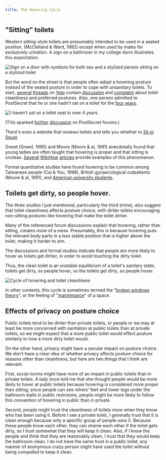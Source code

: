 ```yaml
---
title: The Hovering Cycle
---
```

## "Sitting" toilets
Western sitting-style toilets are presumably intended to be used in a seated
position, (McClelland & Ward, 1982) except when used by males for exclusively urination.
A sign on a bathroom in my college dorm illustrates this expectation.

![Sign on a door with symbols for both sex and a stylized person sitting on a stylized toilet]()

But the word on the street is that people often adopt a hovering posture
instead of the seated posture in order to cope with unsanitary toilets.
To start,
[several](http://www.yelp.com/topic/san-francisco-toilets-sit-or-hover)
[threads](http://www.yelp.com/topic/queens-public-bathroom-in-nyc)
on
[Yelp](http://www.yelp.com/topic/oakland-toilet-seat-dilemma)
contain
[discussion](http://www.yelp.com/topic/redwood-city-for-the-ladies-public-toilets-sit-or-squat)
and
[complaint](http://www.yelp.com/topic/chicago-toilet-seats-piss-discuss)
about toilet cleanliness and preferred postures.
Also, one person admitted to PostSecret that he or she hadn't sat on a toilet for the
[four years](http://www.flickr.com/photos/withinreason/2593730231/).

![I haven't sat on a toilet seat in over 4 years.]()

(This sparked [further](http://www.postsecretcommunity.com/chat/viewtopic.php?t=98076)
[discussion](http://www.postsecretcommunity.com/chat/viewtopic.php?t=98095)
on PostSecret forums.)

There's even a website that reviews toilets and tells
you whether to [Sit or Squat](https://www.sitorsquat.com/).

Greed (Greed, 1995) and Moore (Moore & al, 1991) anecdotally found that young ladies
are often taught that hovering is proper and that sitting is unclean. 
[Several](http://www.wikihow.com/Use-a-Public-Restroom)
[WikiHow](http://www.wikihow.com/Urinate-Standing-up-As-a-Female)
[articles](http://www.wikihow.com/Safely-Use-a-Public-Bathroom)
provide examples of this phenomenon.

Formal quantitative studies have found hovering to be common among
Taiwanese people (Cai & You, 1998),
British gynaecological outpatients  (Moore & al, 1991),
and [American university students](http://thomaslevine.com/!/hovering-cycle).

## Toilets get dirty, so people hover.

The three studies I just mentioned, particularly the third (mine), also suggest that toilet
cleanliness affects posture choice, with dirtier toilets encouraging non-sitting
postures like hovering that make the toilet dirtier.

Many of the referenced forum discussions explain that hovering, rather than
sitting, creates more of a mess. Presumably, this is because hovering puts the
relevant body parts in a less stable position that is higher above the toilet,
making it harder to aim.

The discussions and formal studies indicate that people are more likely
to hover as toilets get dirtier, in order to avoid touching the dirty toilet.

Thus, the clean toilet is an unstable equilibrium of a toilet's sanitary state;
toilets get dirty, so people hover, so the toilets get dirty, so people hover.

![Cycle of hovering and toilet cleanliness]()

In other contexts, this cycle is sometimes termed the
"[broken windows theory](http://en.wikipedia.org/wiki/Broken_windows_theory)",
or the feeling of "[maintenance](http://en.wikipedia.org/wiki/Crime_prevention_through_environmental_design)" of a space.

## Effects of privacy on posture choice

Public toilets tend to be dirtier than private toilets, or people or we may
at least be more concerned with sanitation at public toilets than at private
toilets, so we might expect that a more public toilet would effect posture
similarly to how a more dirty toilet would.

On the other hand, privacy might have a secular impact on posture choice.
We don't have a clear idea of whether privacy affects posture choice for
reasons other than cleanliness, but here are two things that I think are
relevant.

First, social norms might have more of an impact in public toilets than in private toilets.
A lady once told me that she thought people would be more likely to hover at
public toilets because hovering is considered more proper than sitting; since
people can see others' feet and lower legs under the bathroom stalls in public
restrooms, people might be more likely to follow this convention of hovering
in public than in private.

Second, people might trust the cleanliness of toilets more when they know
who has been using it. Before I see a private toilet, I generally trust that
it is clean enough because only a specific group of people uses it. Because
these people know each other, they can shame each other if the toilet gets
dirty, so I trust somewhat that they will keep it clean. Also, if I know the
people and think that they are reasonably clean, I trust that they would keep
the bathroom clean. I do not have the same trust in a public toilet; any manner
of anonymous crazy person might have used the toilet without being compelled
to keep it clean.
